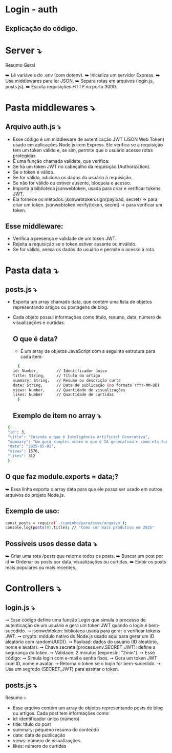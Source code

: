 # Login - auth
## Explicação do código.

# Server ⤵
Resumo Geral

⮩ Lê variáveis do .env (com dotenv).
⮩ Inicializa um servidor Express.
⮩ Usa middlewares para ler JSON.
⮩ Separa rotas em arquivos (login.js, posts.js).
⮩ Escuta requisições HTTP na porta 3000.

# Pasta middlewares ⤵
## Arquivo auth.js ⤵
- Esse código é um middleware de autenticação JWT (JSON Web Token) usado em aplicações Node.js com Express. Ele verifica se a requisição tem um token válido e, se sim, permite que o usuário acesse rotas protegidas.
- É uma função chamada validate, que verifica:
- Se há um token JWT no cabeçalho da requisição (Authorization).
- Se o token é válido.
- Se for válido, adiciona os dados do usuário à requisição.
- Se não for válido ou estiver ausente, bloqueia o acesso.
- Importa a biblioteca jsonwebtoken, usada para criar e verificar tokens JWT.
- Ela fornece os métodos:
jsonwebtoken.sign(payload, secret) → para criar um token.
jsonwebtoken.verify(token, secret) → para verificar um token.
## Esse middleware:
  - Verifica a presença e validade de um token JWT.
  - Rejeita a requisição se o token estiver ausente ou inválido.
  - Se for válido, anexa os dados do usuário e permite o acesso à rota.

# Pasta data ⤵
## posts.js ⤵
- Exporta um array chamado data, que contém uma lista de objetos representando artigos ou postagens de blog.
- Cada objeto possui informações como título, resumo, data, número de visualizações e curtidas.
  ## O que é data?
  - É um array de objetos JavaScript com a seguinte estrutura para cada item:
  ```bash
    {
  id: Number,        // Identificador único
  title: String,     // Título do artigo
  summary: String,   // Resumo ou descrição curta
  date: String,      // Data de publicação (no formato YYYY-MM-DD)
  views: Number,     // Quantidade de visualizações
  likes: Number      // Quantidade de curtidas
    }
  ```

  ## Exemplo de item no array ⤵
 ```bash
  {
  "id": 3,
  "title": "Entenda o que é Inteligência Artificial Generativa",
  "summary": "Um guia simples sobre o que é IA generativa e como ela funciona.",
  "date": "2025-05-01",
  "views": 1576,
  "likes": 312
  }
  ```
## O que faz module.exports = data;?
⮩ Essa linha exporta o array data para que ele possa ser usado em outros arquivos do projeto Node.js.
  ## Exemplo de uso:
  ```bash
  const posts = require('./caminho/para/esse/arquivo');
  console.log(posts[0].title); // "Como ser mais produtivo em 2025"
  ```

## Possíveis usos desse data ⤵
⮩ Criar uma rota /posts que retorne todos os posts.
⮩ Buscar um post por id
⮩ Ordenar os posts por data, visualizações ou curtidas.
⮩ Exibir os posts mais populares ou mais recentes.

# Controllers ⤵
## login.js ⤵
➙ Esse código define uma função Login que simula o processo de autenticação de um usuário e gera um token JWT quando o login é bem-sucedido.
➙ jsonwebtoken: biblioteca usada para gerar e verificar tokens JWT.
➙ crypto: módulo nativo do Node.js usado aqui para gerar um ID aleatório com randomUUID().
➙ Payload: dados do usuário (ID aleatório, nome e avatar).
➙ Chave secreta (process.env.SECRET_JWT): define a segurança do token.
➙ Validade: 2 minutos (expiresIn: "2min").
➙ Esse código:
   ➙ Simula login com e-mail e senha fixos.
   ➙ Gera um token JWT com ID, nome e avatar.
   ➙ Retorna o token se o login for bem-sucedido.
   ➙ Usa um segredo (SECRET_JWT) para assinar o token.
 
## posts.js ⤵
 Resumo ⤵
 - Esse arquivo contém um array de objetos representando posts de blog ou artigos. Cada post tem informações como:
 - id: identificador único (número)
 - title: título do post
 - summary: pequeno resumo do conteúdo
 - date: data de publicação
 - views: número de visualizações
 - likes: número de curtidas



